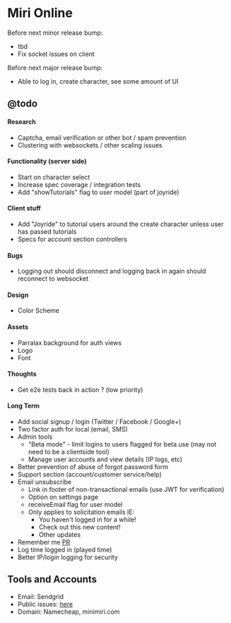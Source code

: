 Miri Online
===========

Before next minor release bump:
 - tbd
 - Fix socket issues on client

Before next major release bump:
 - Able to log in, create character, see some amount of UI

## @todo

#### Research
 - Captcha, email verification or other bot / spam prevention
 - Clustering with websockets / other scaling issues

#### Functionality (server side)
 - Start on character select
 - Increase spec coverage / integration tests
 - Add "showTutorials" flag to user model (part of joyride)

#### Client stuff
 - Add "Joyride" to tutorial users around the create character unless user has passed tutorials
 - Specs for account section controllers

#### Bugs
 - Logging out should disconnect and logging back in again should reconnect to websocket

#### Design
 - Color Scheme

#### Assets
 - Parralax background for auth views
 - Logo
 - Font

#### Thoughts
 - Get e2e tests back in action ? (low priority)

#### Long Term
 - Add social signup / login (Twitter / Facebook / Google+)
 - Two factor auth for local (email, SMS)
 - Admin tools
   - "Beta mode" - limit logins to users flagged for beta use (may not need to be a clientside tool)
   - Manage user accounts and view details (IP logs, etc)
 - Better prevention of abuse of forgot password form
 - Support section (account/customer service/help)
 - Email unsubscribe
   - Link in footer of non-transactional emails (use JWT for verification)
   - Option on settings page
   - receiveEmail flag for user model
   - Only applies to solicitation emails IE:
     - You haven't logged in for a while!
     - Check out this new content!
     - Other updates
 - Remember me [PR](https://github.com/DaftMonk/generator-angular-fullstack/pull/444/files)
 - Log time logged in (played time)
 - Better IP/login logging for security


## Tools and Accounts
 - Email: Sendgrid
 - Public issues: [here](https://github.com/jonathonharrell/mirionline-issues/issues)
 - Domain: Namecheap, minimiri.com
